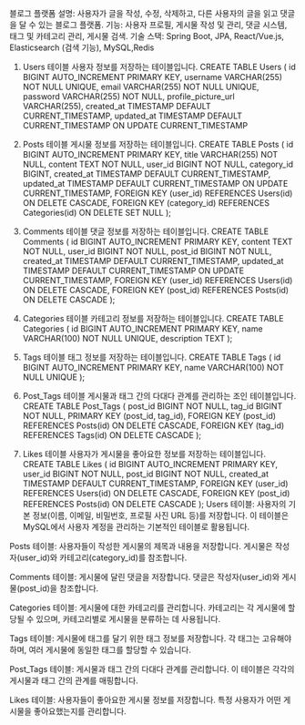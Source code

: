  블로그 플랫폼
설명: 사용자가 글을 작성, 수정, 삭제하고, 다른 사용자의 글을 읽고 댓글을 달 수 있는 블로그 플랫폼.
기능: 사용자 프로필, 게시물 작성 및 관리, 댓글 시스템, 태그 및 카테고리 관리, 게시물 검색.
기술 스택: Spring Boot, JPA, React/Vue.js, Elasticsearch (검색 기능), MySQL,Redis

1. Users 테이블
사용자 정보를 저장하는 테이블입니다.
CREATE TABLE Users (
  id BIGINT AUTO_INCREMENT PRIMARY KEY,
  username VARCHAR(255) NOT NULL UNIQUE,
  email VARCHAR(255) NOT NULL UNIQUE,
  password VARCHAR(255) NOT NULL,
  profile_picture_url VARCHAR(255),
  created_at TIMESTAMP DEFAULT CURRENT_TIMESTAMP,
  updated_at TIMESTAMP DEFAULT CURRENT_TIMESTAMP ON UPDATE CURRENT_TIMESTAMP

2. Posts 테이블
게시물 정보를 저장하는 테이블입니다.
CREATE TABLE Posts (
  id BIGINT AUTO_INCREMENT PRIMARY KEY,
  title VARCHAR(255) NOT NULL,
  content TEXT NOT NULL,
  user_id BIGINT NOT NULL,
  category_id BIGINT,
  created_at TIMESTAMP DEFAULT CURRENT_TIMESTAMP,
  updated_at TIMESTAMP DEFAULT CURRENT_TIMESTAMP ON UPDATE CURRENT_TIMESTAMP,
  FOREIGN KEY (user_id) REFERENCES Users(id) ON DELETE CASCADE,
  FOREIGN KEY (category_id) REFERENCES Categories(id) ON DELETE SET NULL
);
3. Comments 테이블
댓글 정보를 저장하는 테이블입니다.
CREATE TABLE Comments (
  id BIGINT AUTO_INCREMENT PRIMARY KEY,
  content TEXT NOT NULL,
  user_id BIGINT NOT NULL,
  post_id BIGINT NOT NULL,
  created_at TIMESTAMP DEFAULT CURRENT_TIMESTAMP,
  updated_at TIMESTAMP DEFAULT CURRENT_TIMESTAMP ON UPDATE CURRENT_TIMESTAMP,
  FOREIGN KEY (user_id) REFERENCES Users(id) ON DELETE CASCADE,
  FOREIGN KEY (post_id) REFERENCES Posts(id) ON DELETE CASCADE
);
4. Categories 테이블
카테고리 정보를 저장하는 테이블입니다.
CREATE TABLE Categories (
  id BIGINT AUTO_INCREMENT PRIMARY KEY,
  name VARCHAR(100) NOT NULL UNIQUE,
  description TEXT
);
5. Tags 테이블
태그 정보를 저장하는 테이블입니다.
CREATE TABLE Tags (
  id BIGINT AUTO_INCREMENT PRIMARY KEY,
  name VARCHAR(100) NOT NULL UNIQUE
);
6. Post_Tags 테이블
게시물과 태그 간의 다대다 관계를 관리하는 조인 테이블입니다.
CREATE TABLE Post_Tags (
  post_id BIGINT NOT NULL,
  tag_id BIGINT NOT NULL,
  PRIMARY KEY (post_id, tag_id),
  FOREIGN KEY (post_id) REFERENCES Posts(id) ON DELETE CASCADE,
  FOREIGN KEY (tag_id) REFERENCES Tags(id) ON DELETE CASCADE
);
7. Likes 테이블
사용자가 게시물을 좋아요한 정보를 저장하는 테이블입니다.
CREATE TABLE Likes (
  id BIGINT AUTO_INCREMENT PRIMARY KEY,
  user_id BIGINT NOT NULL,
  post_id BIGINT NOT NULL,
  created_at TIMESTAMP DEFAULT CURRENT_TIMESTAMP,
  FOREIGN KEY (user_id) REFERENCES Users(id) ON DELETE CASCADE,
  FOREIGN KEY (post_id) REFERENCES Posts(id) ON DELETE CASCADE
);
Users 테이블: 사용자의 기본 정보(이름, 이메일, 비밀번호, 프로필 사진 URL 등)를 저장합니다. 이 테이블은 MySQL에서 사용자 계정을 관리하는 기본적인 테이블로 활용됩니다.

Posts 테이블: 사용자들이 작성한 게시물의 제목과 내용을 저장합니다. 게시물은 작성자(user_id)와 카테고리(category_id)를 참조합니다.

Comments 테이블: 게시물에 달린 댓글을 저장합니다. 댓글은 작성자(user_id)와 게시물(post_id)을 참조합니다.

Categories 테이블: 게시물에 대한 카테고리를 관리합니다. 카테고리는 각 게시물에 할당될 수 있으며, 카테고리별로 게시물을 분류하는 데 사용됩니다.

Tags 테이블: 게시물에 태그를 달기 위한 태그 정보를 저장합니다. 각 태그는 고유해야 하며, 여러 게시물에 동일한 태그를 할당할 수 있습니다.

Post_Tags 테이블: 게시물과 태그 간의 다대다 관계를 관리합니다. 이 테이블은 각각의 게시물과 태그 간의 관계를 매핑합니다.

Likes 테이블: 사용자들이 좋아요한 게시물 정보를 저장합니다. 특정 사용자가 어떤 게시물을 좋아요했는지를 관리합니다.
